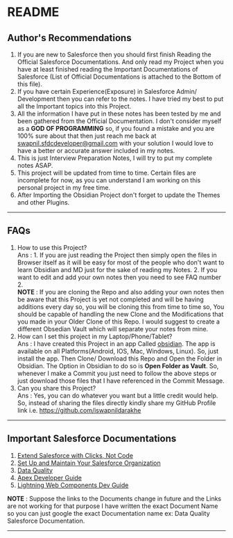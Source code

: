 # README

## Author's Recommendations

1. If you are new to Salesforce then you should first finish Reading the Official Salesforce Documentations. And only read my Project when you have at least finished reading the Important Documentations of Salesforce (List of Official Documentations is attached to the Bottom of this file).
2. If you have certain Experience(Exposure) in Salesforce Admin/ Development then you can refer to the notes. I have tried my best to put all the Important topics into this Project.
3. All the information I have put in these notes has been tested by me and been gathered from the Official Documentation. I don't consider myself as a **GOD OF PROGRAMMING** so, if you found a mistake and you are 100% sure about that then just reach me back at [swapnil.sfdcdeveloper@gmail.com](swapnil.sfdcdeveloper@gmail.com) with your solution I would love to have a better or accurate answer included in my notes.
4. This is just Interview Preparation Notes, I will try to put my complete notes ASAP.
5. This project will be updated from time to time. Certain files are incomplete for now, as you can understand I am working on this personal project in my free time.
6. After Importing the Obsidian Project don't forget to update the Themes and other Plugins.
______

## FAQs
1. How to use this Project? <br/>
	Ans : 
		1. If you are just reading the Project then simply open the files in Browser itself as it will be easy for most of the people who don't want to learn Obsidian and MD just for the sake of reading my Notes.
		2. If you want to edit and add your own notes then you need to see FAQ number 2. <br/>
	**NOTE** : If you are cloning the Repo and also adding your own notes then be aware that this Project is yet not completed and will be having additions every day so, you will be cloning this from time to time so, You should be capable of handling the new Clone and the Modifications that you made in your Older Clone of this Repo. I would suggest to create a different Obsedian Vault which will separate your notes from mine.
2. How can I set this project in my Laptop/Phone/Tablet? <br/>
   Ans : I have created this Project in an app Called [obsidian](https://obsidian.md/). The app is available on all Platforms(Android, IOS, Mac, Windows, Linux). So, just install the app. Then Clone/ Download this Repo and Open the Folder in Obsidian. The Option in Obsidian to do so is **Open Folder as Vault**.
   So, whenever I make a Commit you just need to follow the above steps or just download those files that I have referenced in the Commit Message.
3. Can you share this Project? <br/>
   Ans : Yes, you can do whatever you want but a little credit would help. So, instead of sharing the files directly kindly share my GitHub Profile link i.e. https://github.com/iswapnildarakhe

____
## Important Salesforce Documentations
1. [Extend Salesforce with Clicks, Not Code](https://help.salesforce.com/s/articleView?language=en_US&id=sf.extend_click_intro.htm&type=5)
2. [Set Up and Maintain Your Salesforce Organization](https://help.salesforce.com/s/articleView?language=en_US&id=sf.setup_overview.htm&type=5)
3. [Data Quality](https://help.salesforce.com/s/articleView?id=sf.data_quality.htm&type=5)
4. [Apex Developer Guide](https://developer.salesforce.com/docs/atlas.en-us.apexcode.meta/apexcode/apex_dev_guide.htm)
5. [Lightning Web Components Dev Guide](https://developer.salesforce.com/docs/component-library/documentation/en/lwc) <br/>

**NOTE** : Suppose the links to the Documents change in future and the Links are not working for that purpose I have written the exact Document Name so you can just google the exact Documentation name ex: Data Quality Salesforce Documentation.
____
